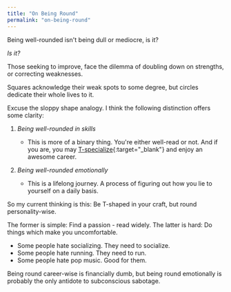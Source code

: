 ```yaml
---
title: "On Being Round"
permalink: "on-being-round"
---
```


Being well-rounded isn't being dull or mediocre, is it?

*Is it?*

Those seeking to improve, face the dilemma of doubling down on strengths, or correcting weaknesses.

Squares acknowledge their weak spots to some degree, but circles dedicate their whole lives to it.

Excuse the sloppy shape analogy. I think the following distinction offers some clarity:

1. *Being well-rounded in skills*

    * This is more of a binary thing. You're either well-read or not. And if you are, you may [T-specialize](https://en.wikipedia.org/wiki/T-shaped_skills){:target="_blank"} and enjoy an awesome career.

2. *Being well-rounded emotionally*

    * This is a lifelong journey. A process of figuring out how you lie to yourself on a daily basis.

So my current thinking is this: Be T-shaped in your craft, but round personality-wise.

The former is simple: Find a passion - read widely. The latter is hard: Do things which make you uncomfortable.

* Some people hate socializing. They need to socialize.
* Some people hate running. They need to run.
* Some people hate pop music. Good for them.

Being round career-wise is financially dumb, but being round emotionally is probably the only antidote to subconscious sabotage.
